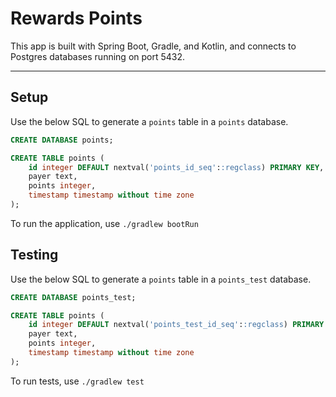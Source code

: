 # Rewards Points

This app is built with Spring Boot, Gradle, and Kotlin, and connects to Postgres databases running on port 5432.
___
## Setup
Use the below SQL to generate a `points` table in a `points` database.
~~~~sql
CREATE DATABASE points;
~~~~
~~~~sql
CREATE TABLE points (
    id integer DEFAULT nextval('points_id_seq'::regclass) PRIMARY KEY,
    payer text,
    points integer,
    timestamp timestamp without time zone
);
~~~~
To run the application, use `./gradlew bootRun`

## Testing
Use the below SQL to generate a `points` table in a `points_test` database.
~~~~sql
CREATE DATABASE points_test;
~~~~
~~~~sql
CREATE TABLE points (
    id integer DEFAULT nextval('points_test_id_seq'::regclass) PRIMARY KEY,
    payer text,
    points integer,
    timestamp timestamp without time zone
);
~~~~
To run tests, use `./gradlew test`
